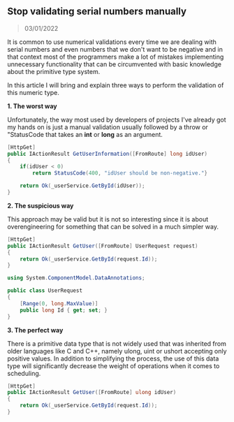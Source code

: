 ## Stop validating serial numbers manually 
> 03/01/2022

It is common to use numerical validations every time we are dealing with serial numbers and even numbers that we don't want to be negative and in that context most of the programmers make a lot of mistakes implementing unnecessary functionality that can be circumvented with basic knowledge about the primitive type system.

In this article I will bring and explain three ways to perform the validation of this numeric type.

**1. The worst way**

Unfortunately, the way most used by developers of projects I've already got my hands on is just a manual validation usually followed by a throw or "StatusCode that takes an **int** or **long** as an argument.

```cs
[HttpGet]
public IActionResult GetUserInformation([FromRoute] long idUser)
{
    if(idUser < 0)
        return StatusCode(400, "idUser should be non-negative."}

    return Ok(_userService.GetById(idUser));
}
```

**2. The suspicious way**

This approach may be valid but it is not so interesting since it is about overengineering for something that can be solved in a much simpler way.

```cs
[HttpGet]
public IActionResult GetUser([FromRoute] UserRequest request)
{
    return Ok(_userService.GetById(request.Id));
}
```

```cs
using System.ComponentModel.DataAnnotations;

public class UserRequest 
{
    [Range(0, long.MaxValue)]
    public long Id { get; set; }
}
```

**3. The perfect way**

There is a primitive data type that is not widely used that was inherited from older languages like C and C++, namely ulong, uint or ushort accepting only positive values. In addition to simplifying the process, the use of this data type will significantly decrease the weight of operations when it comes to scheduling.

```cs
[HttpGet]
public IActionResult GetUser([FromRoute] ulong idUser)
{
    return Ok(_userService.GetById(request.Id));
}
```
